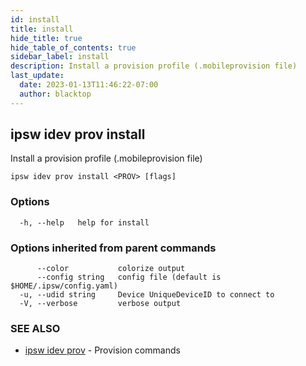 ```yaml
---
id: install
title: install
hide_title: true
hide_table_of_contents: true
sidebar_label: install
description: Install a provision profile (.mobileprovision file)
last_update:
  date: 2023-01-13T11:46:22-07:00
  author: blacktop
---
```

## ipsw idev prov install

Install a provision profile (.mobileprovision file)

```
ipsw idev prov install <PROV> [flags]
```

### Options

```
  -h, --help   help for install
```

### Options inherited from parent commands

```
      --color           colorize output
      --config string   config file (default is $HOME/.ipsw/config.yaml)
  -u, --udid string     Device UniqueDeviceID to connect to
  -V, --verbose         verbose output
```

### SEE ALSO

* [ipsw idev prov](/docs/cli/ipsw/idev/prov)	 - Provision commands

